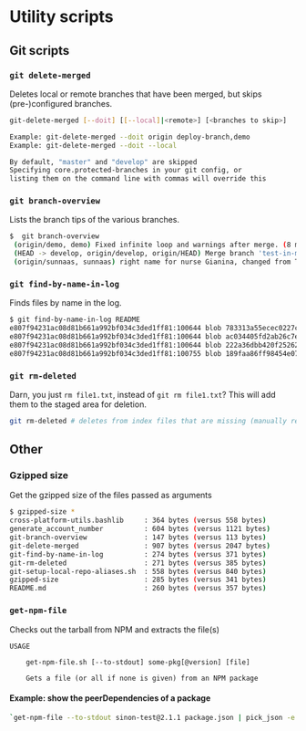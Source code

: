 # Utility scripts

## Git scripts

### `git delete-merged`

Deletes local or remote branches that have been merged, but skips (pre-)configured branches.

```bash
git-delete-merged [--doit] [[--local]|<remote>] [<branches to skip>]

Example: git-delete-merged --doit origin deploy-branch,demo
Example: git-delete-merged --doit --local 

By default, "master" and "develop" are skipped
Specifying core.protected-branches in your git config, or
listing them on the command line with commas will override this
```

### `git branch-overview`

Lists the branch tips of the various branches.

```bash
$  git branch-overview
 (origin/demo, demo) Fixed infinite loop and warnings after merge. (8 months ago) <oddbjornkvalsund>
 (HEAD -> develop, origin/develop, origin/HEAD) Merge branch 'test-in-meteor' into develop (21 hours ago) <Carl-Erik Kopseng>
 (origin/sunnaas, sunnaas) right name for nurse Gianina, changed from Tone Møller (3 months ago) <Soheil>
```

### `git find-by-name-in-log`

Finds files by name in the log.

```bash
$ git find-by-name-in-log README
e807f94231ac08d81b661a992bf034c3ded1ff81:100644 blob 783313a55ecec0227cf4cdf6076eab9ed6315b02	README.md
e807f94231ac08d81b661a992bf034c3ded1ff81:100644 blob ac034405fd2ab26c7e5367734b481d1e3fb2b570	per-host-config/README.md
e807f94231ac08d81b661a992bf034c3ded1ff81:100644 blob 222a36dbb420f252627cb5141bfddedbc45aee28	per-host-config/win-dev-machine/README.md
e807f94231ac08d81b661a992bf034c3ded1ff81:100755 blob 189faa86ff98454e07856f95978ee9ac44082ac8	per-host-config/win-dev-machine/conemu-terminals/README.md
```

### `git rm-deleted`

Darn, you just `rm file1.txt`, instead of `git rm file1.txt`? This will add them to the staged area for deletion.

```bash
git rm-deleted # deletes from index files that are missing (manually removed) 
```

## Other 

### Gzipped size

Get the gzipped size of the files passed as arguments
```bash
$ gzipped-size *
cross-platform-utils.bashlib     : 364 bytes (versus 558 bytes)
generate_account_number          : 604 bytes (versus 1121 bytes)
git-branch-overview              : 147 bytes (versus 113 bytes)
git-delete-merged                : 907 bytes (versus 2047 bytes)
git-find-by-name-in-log          : 274 bytes (versus 371 bytes)
git-rm-deleted                   : 271 bytes (versus 385 bytes)
git-setup-local-repo-aliases.sh  : 558 bytes (versus 840 bytes)
gzipped-size                     : 285 bytes (versus 341 bytes)
README.md                        : 260 bytes (versus 357 bytes)
``` 

### `get-npm-file`
Checks out the tarball from NPM and extracts the file(s)

```
USAGE

    get-npm-file.sh [--to-stdout] some-pkg[@version] [file]

    Gets a file (or all if none is given) from an NPM package
```

#### Example: show the peerDependencies of a package
```bash
`get-npm-file --to-stdout sinon-test@2.1.1 package.json | pick_json -e 'peerDependencies'`
```
